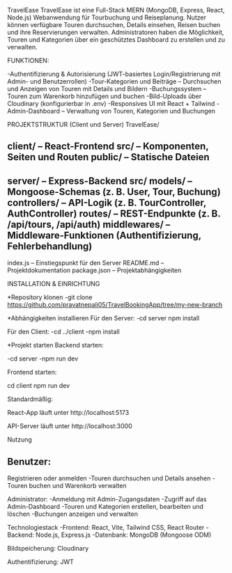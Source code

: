 TravelEase
TravelEase ist eine Full-Stack MERN (MongoDB, Express, React, Node.js) Webanwendung für Tourbuchung und Reiseplanung. Nutzer können verfügbare Touren durchsuchen, Details einsehen, Reisen buchen und ihre Reservierungen verwalten. Administratoren haben die Möglichkeit, Touren und Kategorien über ein geschütztes Dashboard zu erstellen und zu verwalten.

FUNKTIONEN:

-Authentifizierung & Autorisierung (JWT-basiertes Login/Registrierung mit Admin- und Benutzerrollen)
-Tour-Kategorien und Beiträge – Durchsuchen und Anzeigen von Touren mit Details und Bildern
-Buchungssystem – Touren zum Warenkorb hinzufügen und buchen
-Bild-Uploads über Cloudinary (konfigurierbar in .env)
-Responsives UI mit React + Tailwind
-Admin-Dashboard – Verwaltung von Touren, Kategorien und Buchungen

PROJEKTSTRUKTUR (Client und Server) 
TravelEase/

client/ – React-Frontend
src/ – Komponenten, Seiten und Routen
public/ – Statische Dateien
---------------------------------------------------------------------------------
server/ – Express-Backend
src/
models/ – Mongoose-Schemas (z. B. User, Tour, Buchung)
controllers/ – API-Logik (z. B. TourController, AuthController)
routes/ – REST-Endpunkte (z. B. /api/tours, /api/auth)
middlewares/ – Middleware-Funktionen (Authentifizierung, Fehlerbehandlung)
----------------------------------------------------------------------------------
index.js – Einstiegspunkt für den Server
README.md – Projektdokumentation
package.json – Projektabhängigkeiten

INSTALLATION & EINRICHTUNG

*Repository klonen
-git clone https://github.com/pravatnepali05/TravelBookingApp/tree/my-new-branch

*Abhängigkeiten installieren
Für den Server:
-cd server
npm install


Für den Client:
-cd ../client
-npm install

*Projekt starten
Backend starten:

-cd server
-npm run dev


Frontend starten:

cd client
npm run dev


Standardmäßig:

React-App läuft unter http://localhost:5173

API-Server läuft unter http://localhost:3000

Nutzung

Benutzer:
-
Registrieren oder anmelden
-Touren durchsuchen und Details ansehen
-Touren buchen und Warenkorb verwalten

Administrator:
-Anmeldung mit Admin-Zugangsdaten
-Zugriff auf das Admin-Dashboard
-Touren und Kategorien erstellen, bearbeiten und löschen
-Buchungen anzeigen und verwalten

Technologiestack
-Frontend: React, Vite, Tailwind CSS, React Router
-Backend: Node.js, Express.js
-Datenbank: MongoDB (Mongoose ODM)

Bildspeicherung: Cloudinary

Authentifizierung: JWT

